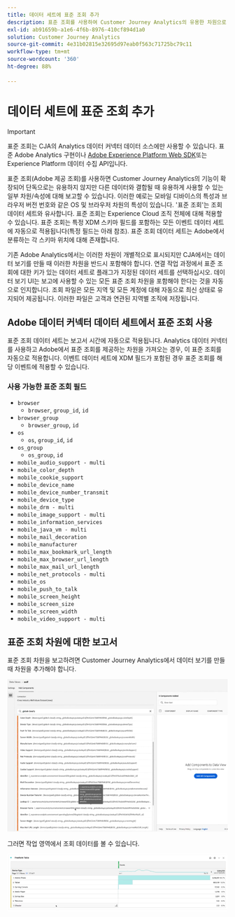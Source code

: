```yaml
---
title: 데이터 세트에 표준 조회 추가
description: 표준 조회를 사용하여 Customer Journey Analytics의 유용한 차원으로 보고를 보완할 수 있습니다.
exl-id: ab91659b-a1e6-4f6b-8976-410cf894d1a0
solution: Customer Journey Analytics
source-git-commit: 4e31b02815e32695d97eab0f563c71725bc79c11
workflow-type: tm+mt
source-wordcount: '360'
ht-degree: 88%

---
```


# 데이터 세트에 표준 조회 추가

>[!IMPORTANT]
>표준 조회는 CJA의 Analytics 데이터 커넥터 데이터 소스에만 사용할 수 있습니다. 표준 Adobe Analytics 구현이나 [Adobe Experience Platform Web SDK](https://experienceleague.adobe.com/docs/experience-platform/edge/home.html)또는 Experience Platform 데이터 수집 API입니다.

표준 조회(Adobe 제공 조회)를 사용하면 Customer Journey Analytics의 기능이 확장되어 단독으로는 유용하지 않지만 다른 데이터와 결합될 때 유용하게 사용할 수 있는 일부 차원/속성에 대해 보고할 수 있습니다. 이러한 예로는 모바일 디바이스의 특성과 브라우저 버전 번호와 같은 OS 및 브라우저 차원의 특성이 있습니다. &#39;표준 조회&#39;는 조회 데이터 세트와 유사합니다. 표준 조회는 Experience Cloud 조직 전체에 대해 적용할 수 있습니다. 표준 조회는 특정 XDM 스키마 필드를 포함하는 모든 이벤트 데이터 세트에 자동으로 적용됩니다(특정 필드는 아래 참조). 표준 조회 데이터 세트는 Adobe에서 분류하는 각 스키마 위치에 대해 존재합니다.

기존 Adobe Analytics에서는 이러한 차원이 개별적으로 표시되지만 CJA에서는 데이터 보기를 만들 때 이러한 차원을 반드시 포함해야 합니다. 연결 작업 과정에서 표준 조회에 대한 키가 있는 데이터 세트로 플래그가 지정된 데이터 세트를 선택하십시오. 데이터 보기 UI는 보고에 사용할 수 있는 모든 표준 조회 차원을 포함해야 한다는 것을 자동으로 인지합니다. 조회 파일은 모든 지역 및 모든 계정에 대해 자동으로 최신 상태로 유지되어 제공됩니다. 이러한 파일은 고객과 연관된 지역별 조직에 저장됩니다.

## Adobe 데이터 커넥터 데이터 세트에서 표준 조회 사용

표준 조회 데이터 세트는 보고서 시간에 자동으로 적용됩니다. Analytics 데이터 커넥터를 사용하고 Adobe에서 표준 조회를 제공하는 차원을 가져오는 경우, 이 표준 조회를 자동으로 적용합니다. 이벤트 데이터 세트에 XDM 필드가 포함된 경우 표준 조회를 해당 이벤트에 적용할 수 있습니다.

### 사용 가능한 표준 조회 필드

* `browser`
   * `browser`, `group_id`, `id`
* `browser_group`
   * `browser_group`, `id`
* `os`
   * `os`, `group_id`, `id`
* `os_group`
   * `os_group`, `id`
* `mobile_audio_support - multi`
* `mobile_color_depth`
* `mobile_cookie_support`
* `mobile_device_name`
* `mobile_device_number_transmit`
* `mobile_device_type`
* `mobile_drm - multi`
* `mobile_image_support - multi`
* `mobile_information_services`
* `mobile_java_vm - multi`
* `mobile_mail_decoration`
* `mobile_manufacturer`
* `mobile_max_bookmark_url_length`
* `mobile_max_browser_url_length`
* `mobile_max_mail_url_length`
* `mobile_net_protocols - multi`
* `mobile_os`
* `mobile_push_to_talk`
* `mobile_screen_height`
* `mobile_screen_size`
* `mobile_screen_width`
* `mobile_video_support - multi`

## 표준 조회 차원에 대한 보고서

표준 조회 차원을 보고하려면 Customer Journey Analytics에서 데이터 보기를 만들 때 차원을 추가해야 합니다.

![](assets/global-lookup.png)

그러면 작업 영역에서 조회 데이터를 볼 수 있습니다.

![](assets/gl-reporting.png)
